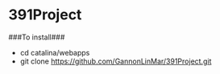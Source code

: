 391Project
==========

###To install###
- cd catalina/webapps
- git clone https://github.com/GannonLinMar/391Project.git